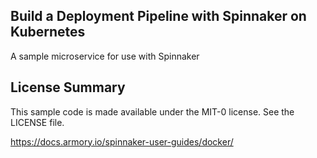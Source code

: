 ## Build a Deployment Pipeline with Spinnaker on Kubernetes

A sample microservice for use with Spinnaker

## License Summary

This sample code is made available under the MIT-0 license. See the LICENSE file.

https://docs.armory.io/spinnaker-user-guides/docker/